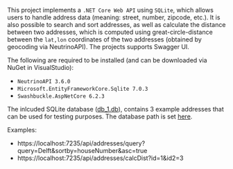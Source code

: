 This project implements a `.NET Core Web API` using `SQLite`, which allows users to handle address data (meaning: street, number, zipcode, etc.). It is also possible to search and sort addresses, as well as calculate the distance between two addresses, which is computed using great-circle-distance between the `lat,lon` coordinates of the two addresses (obtained by geocoding via NeutrinoAPI). The projects supports Swagger UI. 

The following are required to be installed (and can be downloaded via NuGet in VisualStudio): 
- `NeutrinoAPI 3.6.0`
- `Microsoft.EntityFrameworkCore.Sqlite 7.0.3` 
- `Swashbuckle.AspNetCore 6.2.3` 

The inlcuded SQLite database ([db_1.db](db_1.db)), contains 3 example addresses that can be used for testing purposes. The database path is set [here](appsettings.json#L3).

Examples:
- https://localhost:7235/api/addresses/query?query=Delft&sortby=houseNumber&asc=true
- https://localhost:7235/api/addresses/calcDist?id=1&id2=3


